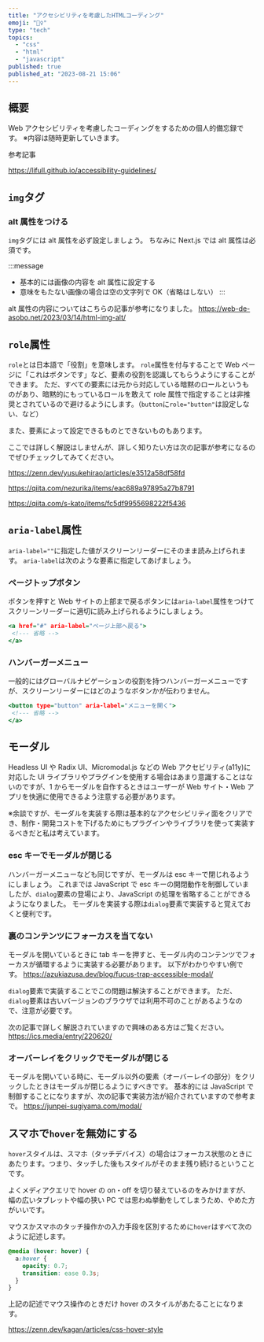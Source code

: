 ```yaml
---
title: "アクセシビリティを考慮したHTMLコーディング"
emoji: "🙆‍♀️"
type: "tech"
topics:
  - "css"
  - "html"
  - "javascript"
published: true
published_at: "2023-08-21 15:06"
---
```


## 概要

Web アクセシビリティを考慮したコーディングをするための個人的備忘録です。
※内容は随時更新していきます。

参考記事

https://lifull.github.io/accessibility-guidelines/

## `img`タグ

### alt 属性をつける

`img`タグには alt 属性を必ず設定しましょう。
ちなみに Next.js では alt 属性は必須です。

:::message

- 基本的には画像の内容を alt 属性に設定する
- 意味をもたない画像の場合は空の文字列で OK（省略はしない）
  :::

alt 属性の内容についてはこちらの記事が参考になりました。
https://web-de-asobo.net/2023/03/14/html-img-alt/

## `role`属性

`role`とは日本語で「役割」を意味します。
`role`属性を付与することで Web ページに「これはボタンです」など、要素の役割を認識してもらうようにすることができます。
ただ、すべての要素には元から対応している暗黙のロールというものがあり、暗黙的にもっているロールを敢えて role 属性で指定することは非推奨とされているので避けるようにします。（`button`に`role="button"`は設定しない、など）

また、要素によって設定できるものとできないものもあります。

ここでは詳しく解説はしませんが、詳しく知りたい方は次の記事が参考になるのでぜひチェックしてみてください。

https://zenn.dev/yusukehirao/articles/e3512a58df58fd

https://qiita.com/nezurika/items/eac689a97895a27b8791

https://qiita.com/s-kato/items/fc5df9955698222f5436

## `aria-label`属性

`aria-label=""`に指定した値がスクリーンリーダーにそのまま読み上げられます。
`aria-label`は次のような要素に指定してあげましょう。

### ページトップボタン

ボタンを押すと Web サイトの上部まで戻るボタンには`aria-label`属性をつけてスクリーンリーダーに適切に読み上げられるようにしましょう。

```html:index.html
<a href="#" aria-label="ページ上部へ戻る">
 <!--- 省略 -->
</a>
```

### ハンバーガーメニュー

一般的にはグローバルナビゲーションの役割を持つハンバーガーメニューですが、スクリーンリーダーにはどのようなボタンかが伝わりません。

```html:index.html
<button type="button" aria-label="メニューを開く">
 <!--- 省略 -->
</a>
```

## モーダル

Headless UI や Radix UI、Micromodal.js などの Web アクセビリティ(a11y)に対応した UI ライブラリやプラグインを使用する場合はあまり意識することはないのですが、1 からモーダルを自作するときはユーザーが Web サイト・Web アプリを快適に使用できるよう注意する必要があります。

※余談ですが、モーダルを実装する際は基本的なアクセシビリティ面をクリアでき、制作・開発コストを下げるためにもプラグインやライブラリを使って実装するべきだと私は考えています。

### esc キーでモーダルが閉じる

ハンバーガーメニューなども同じですが、モーダルは esc キーで閉じれるようにしましょう。
これまでは JavaScript で esc キーの開閉動作を制御していましたが、`dialog`要素の登場により、JavaScript の処理を省略することができるようになりました。
モーダルを実装する際は`dialog`要素で実装すると覚えておくと便利です。

### 裏のコンテンツにフォーカスを当てない

モーダルを開いているときに tab キーを押すと、モーダル内のコンテンツでフォーカスが循環するように実装する必要があります。
以下がわかりやすい例です。
https://azukiazusa.dev/blog/fucus-trap-accessible-modal/

`dialog`要素で実装することでこの問題は解決することができます。
ただ、`dialog`要素は古いバージョンのブラウザでは利用不可のことがあるようなので、注意が必要です。

次の記事で詳しく解説されていますので興味のある方はご覧ください。
https://ics.media/entry/220620/

### オーバーレイをクリックでモーダルが閉じる

モーダルを開いている時に、モーダル以外の要素（オーバーレイの部分）をクリックしたときはモーダルが閉じるようにすべきです。
基本的には JavaScript で制御することになりますが、次の記事で実装方法が紹介されていますので参考まで。
https://junpei-sugiyama.com/modal/

## スマホで`hover`を無効にする

`hover`スタイルは、スマホ（タッチデバイス）の場合はフォーカス状態のときにあたります。つまり、タッチした後もスタイルがそのまま残り続けるということです。

よくメディアクエリで hover の on・off を切り替えているのをみかけますが、幅の広いタブレットや幅の狭い PC では思わぬ挙動をしてしまうため、やめた方がいいです。

マウスかスマホのタッチ操作かの入力手段を区別するために`hover`はすべて次のように記述します。

```css:style.css
@media (hover: hover) {
  a:hover {
    opacity: 0.7;
    transition: ease 0.3s;
  }
}
```

上記の記述でマウス操作のときだけ hover のスタイルがあたることになります。

https://zenn.dev/kagan/articles/css-hover-style
